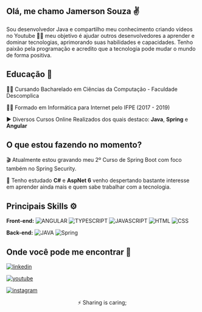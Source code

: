 
## Olá, me chamo Jamerson Souza ✌️ 
Sou desenvolvedor Java e compartilho meu conhecimento criando vídeos no Youtube 👨‍💻 meu objetivo é ajudar outros desenvolvedores a aprender e dominar tecnologias, aprimorando suas habilidades e capacidades. Tenho paixão pela programação e acredito que a tecnologia pode mudar o mundo de forma positiva.

## Educação 🏫

👨‍💻 Cursando Bacharelado em Ciências da Computação - Faculdade Descomplica

👨‍🎓 Formado em Informática para Internet pelo IFPE (2017 - 2019)

▶️ Diversos Cursos Online Realizados dos quais destaco: **Java**, **Spring** e **Angular**


## O que estou fazendo no momento?
🎬  Atualmente estou gravando meu 2º Curso de Spring Boot com foco também no Spring Security.

🧠 Tenho estudado **C#** e **AspNet 6** venho despertando bastante interesse em aprender ainda mais e quem sabe trabalhar com a tecnologia.

## Principais Skills ⚙️

**Front-end:** ![ANGULAR](https://img.shields.io/badge/angular-C3002F?style=for-the-badge&logo=angular&logoColor=white)
![TYPESCRIPT](https://img.shields.io/badge/typescript-3178C6?style=for-the-badge&logo=typescript&logoColor=white)
![JAVASCRIPT](https://img.shields.io/badge/javascript-F7E018?style=for-the-badge&logo=javascript&logoColor=2E2D2B)
![HTML](https://img.shields.io/badge/HTML 5-E44D26?style=for-the-badge&logo=html5&logoColor=white)
![CSS](https://img.shields.io/badge/CSS 3-006BC0?style=for-the-badge&logo=css3&logoColor=white)
 

**Back-end:** ![JAVA](https://img.shields.io/badge/Java-EC2025?style=for-the-badge&logo=&logoColor=white)
![Spring](https://img.shields.io/badge/Spring Framework-67AA3B?style=for-the-badge&logo=Spring&logoColor=white)

## Onde você pode me encontrar 👀

[![linkedin](https://img.shields.io/badge/linkedin-0A66C2?style=for-the-badge&logo=linkedin&logoColor=white)](https://www.linkedin.com/in/jamersonsouza)

[![youtube](https://img.shields.io/badge/youtube-fc0000?style=for-the-badge&logo=youtube&logoColor=white)](https://www.youtube.com/channel/UCxApzg-p6Q4kMm30c84x-Qw)


[![instagram](https://img.shields.io/badge/instagram-ec133b?style=for-the-badge&logo=instagram&logoColor=white)](https://www.instagram.com/jamerson.zip/)

<center>⚡️ Sharing is caring;</center>

